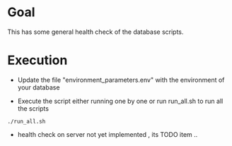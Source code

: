 # Goal

This has some general health check of the database scripts.

# Execution 

+ Update the file "environment_parameters.env" with the environment of your database 

+ Execute the script either running one by one or run run_all.sh to run all the scripts

```
./run_all.sh
```

+ health check on server not yet implemented , its TODO item ..
